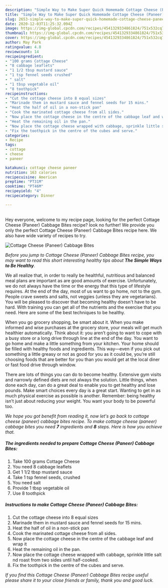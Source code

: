 ```yaml
---
description: "Simple Way to Make Super Quick Homemade Cottage Cheese (Paneer) Cabbage Bites"
title: "Simple Way to Make Super Quick Homemade Cottage Cheese (Paneer) Cabbage Bites"
slug: 2653-simple-way-to-make-super-quick-homemade-cottage-cheese-paneer-cabbage-bites
date: 2020-12-03T11:25:32.094Z
image: https://img-global.cpcdn.com/recipes/4541329334861824/751x532cq70/cottage-cheese-paneer-cabbage-bites-recipe-main-photo.jpg
thumbnail: https://img-global.cpcdn.com/recipes/4541329334861824/751x532cq70/cottage-cheese-paneer-cabbage-bites-recipe-main-photo.jpg
cover: https://img-global.cpcdn.com/recipes/4541329334861824/751x532cq70/cottage-cheese-paneer-cabbage-bites-recipe-main-photo.jpg
author: May Park
ratingvalue: 4.8
reviewcount: 14
recipeingredient:
- "100 grams Cottage Cheese"
- "8 cabbage leaflets"
- "1 1/2 tbsp mustard sauce"
- "1 tsp fennel seeds crushed"
- " salt"
- "1 tbsp vegetable oil"
- "8 toothpick"
recipeinstructions:
- "Cut the cottage cheese into 8 equal sizes"
- "Marinade them in mustard sauce and fennel seeds for 15 mins."
- "Heat the half of oil in a non-stick pan"
- "Cook the marinated cottage cheese from all sides."
- "Now place the cottage cheese in the centre of the cabbage leaf and wrap it"
- "Heat the remaining oil in the pan."
- "Now place the cottage cheese wrapped with cabbage, sprinkle little salt nd roast from two sides until half-cooked."
- "Fix the toothpick in the centre of the cubes and serve."
categories:
- Recipe
tags:
- cottage
- cheese
- paneer

katakunci: cottage cheese paneer 
nutrition: 163 calories
recipecuisine: American
preptime: "PT31M"
cooktime: "PT46M"
recipeyield: "4"
recipecategory: Dinner

---
```

<br>
Hey everyone, welcome to my recipe page, looking for the perfect Cottage Cheese (Paneer) Cabbage Bites recipe? look no further! We provide you only the perfect Cottage Cheese (Paneer) Cabbage Bites recipe here. We also have wide variety of recipes to try.
<br>


![Cottage Cheese (Paneer) Cabbage Bites](https://img-global.cpcdn.com/recipes/4541329334861824/751x532cq70/cottage-cheese-paneer-cabbage-bites-recipe-main-photo.jpg)

<i>Before you jump to Cottage Cheese (Paneer) Cabbage Bites recipe, you may want to read this short interesting healthy tips about <strong>The Simple Ways to Be Healthy</strong>.</i>

We all realize that, in order to really be healthful, nutritious and balanced meal plans are important as are good amounts of exercise. Unfortunately, we do not always have the time or the energy that this type of lifestyle requires. At the end of the day, most of us want to go home, not to the gym. People crave sweets and salts, not veggies (unless they are vegetarians). You will be pleased to discover that becoming healthy doesn't have to be hard. With training you can get all of the nutrients and the exercise that you need. Here are some of the best techniques to be healthy.

When you go grocery shopping, be smart about it. When you make informed and wise purchases at the grocery store, your meals will get much healthier automatically. Think about it: you aren’t going to want to cope with a busy store or a long drive through line at the end of the day. You want to go home and make a little something from your kitchen. Your home should be filled with healthy foods and ingredients. This way—even if you pick out something a little greasy or not as good for you as it could be, you’re still choosing foods that are better for you than you would get at the local diner or fast food drive through window.

There are lots of things you can do to become healthy. Extensive gym visits and narrowly defined diets are not always the solution. Little things, when done each day, can do a great deal to enable you to get healthy and lose pounds. Make smart choices every day is a great start. Wanting to get in as much physical exercise as possible is another. Remember: being healthy isn’t just about reducing your weight. You want your body to be powerful too. 


<i>We hope you got benefit from reading it, now let's go back to cottage cheese (paneer) cabbage bites recipe. To make cottage cheese (paneer) cabbage bites you need <strong>7</strong> ingredients and <strong>8</strong> steps. Here is how you achieve that.
</i>

##### The ingredients needed to prepare Cottage Cheese (Paneer) Cabbage Bites:

1. Take 100 grams Cottage Cheese
1. You need 8 cabbage leaflets
1. Get 1 1/2 tbsp mustard sauce
1. Take 1 tsp fennel seeds, crushed
1. You need  salt
1. Provide 1 tbsp vegetable oil
1. Use 8 toothpick


##### Instructions to make Cottage Cheese (Paneer) Cabbage Bites:

1. Cut the cottage cheese into 8 equal sizes
1. Marinade them in mustard sauce and fennel seeds for 15 mins.
1. Heat the half of oil in a non-stick pan
1. Cook the marinated cottage cheese from all sides.
1. Now place the cottage cheese in the centre of the cabbage leaf and wrap it
1. Heat the remaining oil in the pan.
1. Now place the cottage cheese wrapped with cabbage, sprinkle little salt nd roast from two sides until half-cooked.
1. Fix the toothpick in the centre of the cubes and serve.


<i>If you find this Cottage Cheese (Paneer) Cabbage Bites recipe useful please share it to your close friends or family, thank you and good luck.</i>
